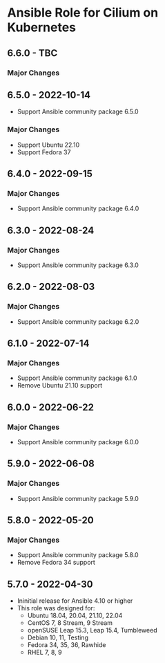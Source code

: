 # Ansible Role for Cilium on Kubernetes

## 6.6.0 - TBC

### Major Changes

## 6.5.0 - 2022-10-14

  - Support Ansible community package 6.5.0

### Major Changes

  - Support Ubuntu 22.10
  - Support Fedora 37

## 6.4.0 - 2022-09-15

### Major Changes

  - Support Ansible community package 6.4.0

## 6.3.0 - 2022-08-24

### Major Changes

  - Support Ansible community package 6.3.0

## 6.2.0 - 2022-08-03

### Major Changes

  - Support Ansible community package 6.2.0

## 6.1.0 - 2022-07-14

### Major Changes

  - Support Ansible community package 6.1.0
  - Remove Ubuntu 21.10 support

## 6.0.0 - 2022-06-22

### Major Changes

  - Support Ansible community package 6.0.0

## 5.9.0 - 2022-06-08

### Major Changes

  - Support Ansible community package 5.9.0

## 5.8.0 - 2022-05-20

### Major Changes

  - Support Ansible community package 5.8.0
  - Remove Fedora 34 support

## 5.7.0 - 2022-04-30

  - Ininitial release for Ansible 4.10 or higher
  - This role was designed for:
      - Ubuntu 18.04, 20.04, 21.10, 22.04
      - CentOS 7, 8 Stream, 9 Stream
      - openSUSE Leap 15.3, Leap 15.4, Tumbleweed
      - Debian 10, 11, Testing
      - Fedora 34, 35, 36, Rawhide
      - RHEL 7, 8, 9
